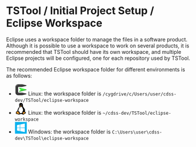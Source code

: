 # TSTool / Initial Project Setup / Eclipse Workspace ##

Eclipse uses a workspace folder to manage the files in a software product.
Although it is possible to use a workspace to work on several products,
it is recommended that TSTool should have its own workspace,
and multiple Eclipse projects will be configured,
one for each repository used by TSTool.

The recommended Eclipse workspace folder for different environments is as follows:

* ![Cygwin](../images/cygwin-32.png) Linux:  the workspace folder is `/cygdrive/c/Users/user/cdss-dev/TSTool/eclipse-workspace`
* ![Linux](../images/linux-32.png) Linux:  the workspace folder is `~/cdss-dev/TSTool/eclipse-workspace`
* ![Windows](../images/windows-32.png) Windows: the workspace folder is `C:\Users\user\cdss-dev\TSTool\eclipse-workspace`
